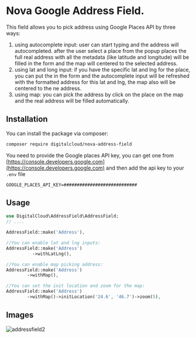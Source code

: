 # Nova Google Address Field.

This field allows you to pick address using Google Places API by three ways:
1) using autocomplete input: user can start typing and the address will autocompleted. after the user select a place from the popup places the full real address with all the metadata (like latitude and longitude) will be filled in the form and the map will centered to the selected address.
2) using lat and long input: if you have the specific lat and lng for the place, you can put the in the form and the autocomplete input will be refreshed with the formatted address for this lat and lng, the map also will be centered to the ne address.
3) using map: you can pick the address by click on the place on the map and the real address will be filled automatically.

## Installation

You can install the package via composer:

```bash
composer require digitalcloud/nova-address-field
```

You need to provide the Google places API key, you can get one from [https://console.developers.google.com](https://console.developers.google.com)
and then add the api key to your `.env` file

```shell
GOOGLE_PLACES_API_KEY=############################
```

## Usage

```php
use DigitalCloud\AddressField\AddressField;
// ....

AddressField::make('Address'),

//You can enable lat and lng inputs:
AddressField::make('Address')
          ->withLatLng(),

//You can enable map picking address:
AddressField::make('Address')
        ->withMap(),

//You can set the init location and zoom for the map:
AddressField::make('Address')
        ->withMap()->initLocation('24.6', '46.7')->zoom(5),

```

## Images
![addressfield2](https://user-images.githubusercontent.com/41853913/49798944-444c6800-fd4c-11e8-9299-0732960e8469.PNG)
